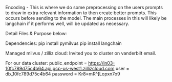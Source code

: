 Encoding - This is where we do some preprocessing on the users prompts to draw in extra relevant information to then create better prompts. This occurs before sending to the model. The main processes in this will likely be langchain if it performs well, will be updated as necessary.

Detail Files & Purpose below:

Dependencies:
pip install pymilvus
pip install langchain

Managed milvus / zilliz cloud:
Invited you to cluster on vanderbilt email.  

For our data cluster:
public_endpoint = https://in03-10fc789d75c4b64.api.gcp-us-west1.zillizcloud.com
user = db_10fc789d75c4b64
password = Kr8=mR^]Lopxn7o9